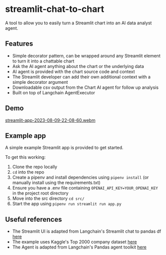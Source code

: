 # streamlit-chat-to-chart
A tool to allow you to easily turn a Streamlit chart into an AI data analyst agent.

## Features
- Simple decorator pattern, can be wrapped around any Streamlit element to turn it into a chattable chart
- Ask the AI agent anything about the chart or the underlying data
- AI agent is provided with the chart source code and context
- The Streamlit developer can add their own additional context with a simple decorator argument 
- Downloadable csv output from the Chart AI agent for follow up analysis 
- Built on top of Langchain AgentExecutor

## Demo
[streamlit-app-2023-08-09-22-08-60.webm](https://github.com/david-sykes/streamlit-chat-to-chart/assets/18305148/5bac1837-dce7-473f-b3b6-4ec49d0a04e5)


## Example app
A simple example Streamlit app is provided to get started. 

To get this working:

1. Clone the repo locally
2. `cd` into the repo
3. Create a pipenv and install dependencies using `pipenv install` (or manually install using the requirements.txt)
4. Ensure you have a .env file containing `OPENAI_API_KEY=YOUR_OPENAI_KEY` in the project root directory
5. Move into the src directory `cd src/`
6. Start the app using `pipenv run streamlit run app.py`

## Useful references
- The Streamlit UI is adapted from Langchain's Streamlit chat to pandas df [here](https://github.com/langchain-ai/streamlit-agent/blob/main/streamlit_agent/chat_pandas_df.py)
- The example uses Kaggle's Top 2000 company dataset [here](https://www.kaggle.com/datasets/joebeachcapital/top-2000-companies-globally)
- The Agent is adapted from Langchain's Pandas agent toolkit [here](https://github.com/langchain-ai/langchain/tree/master/libs/langchain/langchain/agents/agent_toolkits/pandas)
